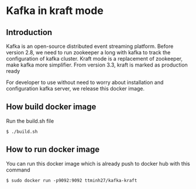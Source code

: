 # Kafka in kraft mode

## Introduction

Kafka is an open-source distributed event streaming platform. Before version 2.8, we need to run zookeeper a long with kafka to track the configuration of kafka cluster. Kraft mode is a replacement of zookeeper, make kafka more simplifier. From version 3.3, kraft is marked as production ready

For developer to use without need to worry about installation and configuration kafka server, we release this docker image.


## How build docker image

Run the build.sh file

```
$ ./build.sh
```

## How to run docker image

You can run this docker image which is already push to docker hub with this command

```
$ sudo docker run -p9092:9092 ttminh27/kafka-kraft
```
